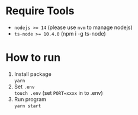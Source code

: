 # Require Tools
- `nodejs >= 14` (please use `nvm` to manage nodejs)
- `ts-node >= 10.4.0` (npm i -g ts-node)

# How to run
1. Install package  
`yarn`
2. Set `.env`  
`touch .env` (set `PORT=xxxx` in to .env)
3. Run program  
`yarn start`